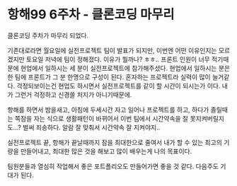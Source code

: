 # 항해99 6주차 - 클론코딩 마무리

클론코딩 주차가 마무리 되었다.

기존대로라면 월요일에 실전프로젝트 팀이 발표가 되지만, 이번엔 어떤 이유인지는 모르겠지만 토요일 저녁에 팀이 정해졌다.
이유가 뭘까나? ㅎㅎ.. 프론트 인원이 너무 적기때문에 현업에서 일하시는 세 분이 실전프로젝트에 참가해주셨다.
현업에서 일하시는 분은 한 팀에 프론트가 그 분 한명으로 구성이 된다.
혼자하는 프로젝트라 실력이 많이 늘거같다. 걱정되보이는건 현업도 하시면서 실전프로젝트를 같이 할 시간이 되시는가 이다.
내가 그런거 걱정하고 신경쓸 처지가 아니기때문에.

항해를 하면서 밤을새고, 아침에 두세시간 자고 일어나 프로젝트를 하고, 하다가 졸릴때는 쪽잠을 자는 식으로 생활패턴이 바뀌어서 이번 팀에서 시간약속을 잘 못지켜버릴지도...? 벌써 죄송하다. 알람 잘 맞춰서 시간약속 잘 지켜야지..

실전프로젝트 끝, 항해가 끝날때까지 잠을 최대한으로 줄여서 내가 할 수 있는 최고의 기량을 만들어내고, 최대한 많은 것을 해보고 많이 배우는게 나의 목표이다.

팀원분들과 열심히 작업해서 좋은 포트폴리오도 만들어가면 좋을 것 같다. 다음주도 기대가 된다.
